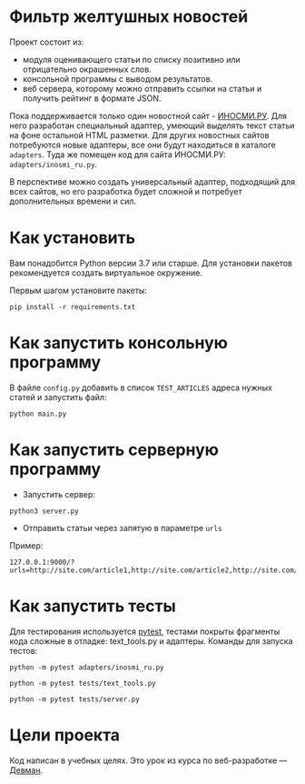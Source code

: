 # Фильтр желтушных новостей

Проект состоит из:
- модуля оценивающего статьи по списку позитивно или отрицательно окрашенных слов.
- консольной программы с выводом результатов.
- веб сервера, которому можно отправить ссылки на статьи и получить рейтинг в формате JSON.


Пока поддерживается только один новостной сайт - [ИНОСМИ.РУ](https://inosmi.ru/). Для него разработан специальный адаптер, умеющий выделять текст статьи на фоне остальной HTML разметки. Для других новостных сайтов потребуются новые адаптеры, все они будут находиться в каталоге `adapters`. Туда же помещен код для сайта ИНОСМИ.РУ: `adapters/inosmi_ru.py`.

В перспективе можно создать универсальный адаптер, подходящий для всех сайтов, но его разработка будет сложной и потребует дополнительных времени и сил.


# Как установить

Вам понадобится Python версии 3.7 или старше. Для установки пакетов рекомендуется создать виртуальное окружение.

Первым шагом установите пакеты:
```python3
pip install -r requirements.txt
```


# Как запустить консольную программу

В файле `config.py` добавить в список `TEST_ARTICLES` адреса нужных статей и запустить
файл:
```python3
python main.py
```


# Как запустить серверную программу

- Запустить сервер:
```
python3 server.py
```
- Отправить статьи через запятую в параметре `urls`

Пример:
```
127.0.0.1:9000/?urls=http://site.com/article1,http://site.com/article2,http://site.com/article3,
```


# Как запустить тесты

Для тестирования используется [pytest](https://docs.pytest.org/en/latest/), тестами покрыты фрагменты кода сложные в отладке: text_tools.py и адаптеры. Команды для запуска тестов:

```
python -m pytest adapters/inosmi_ru.py
```

```
python -m pytest tests/text_tools.py
```
```
python -m pytest tests/server.py
```


# Цели проекта

Код написан в учебных целях. Это урок из курса по веб-разработке — [Девман](https://dvmn.org).
